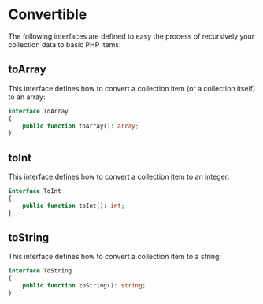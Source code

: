 # Convertible

The following interfaces are defined to easy the process of recursively your collection data to basic PHP items:

## toArray

This interface defines how to convert a collection item (or a collection itself) to an array:

```php
interface ToArray
{
    public function toArray(): array;
}
```

## toInt

This interface defines how to convert a collection item to an integer:

```php
interface ToInt
{
    public function toInt(): int;
}
```

## toString

This interface defines how to convert a collection item to a string:

```php
interface ToString
{
    public function toString(): string;
}
```
